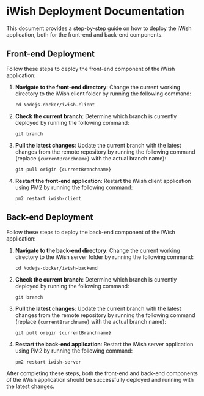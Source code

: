 # iWish Deployment Documentation

This document provides a step-by-step guide on how to deploy the iWish application, both for the front-end and back-end components.

## Front-end Deployment

Follow these steps to deploy the front-end component of the iWish application:

1. **Navigate to the front-end directory**: Change the current working directory to the iWish client folder by running the following command:

   ```
   cd Nodejs-docker/iwish-client
   ```

2. **Check the current branch**: Determine which branch is currently deployed by running the following command:

   ```
   git branch
   ```

3. **Pull the latest changes**: Update the current branch with the latest changes from the remote repository by running the following command (replace `{currentBranchname}` with the actual branch name):

   ```
   git pull origin {currentBranchname}
   ```

4. **Restart the front-end application**: Restart the iWish client application using PM2 by running the following command:

   ```
   pm2 restart iwish-client
   ```

## Back-end Deployment

Follow these steps to deploy the back-end component of the iWish application:

1. **Navigate to the back-end directory**: Change the current working directory to the iWish server folder by running the following command:

   ```
   cd Nodejs-docker/iwish-backend
   ```

2. **Check the current branch**: Determine which branch is currently deployed by running the following command:

   ```
   git branch
   ```

3. **Pull the latest changes**: Update the current branch with the latest changes from the remote repository by running the following command (replace `{currentBranchname}` with the actual branch name):

   ```
   git pull origin {currentBranchname}
   ```

4. **Restart the back-end application**: Restart the iWish server application using PM2 by running the following command:

   ```
   pm2 restart iwish-server
   ```

After completing these steps, both the front-end and back-end components of the iWish application should be successfully deployed and running with the latest changes.
